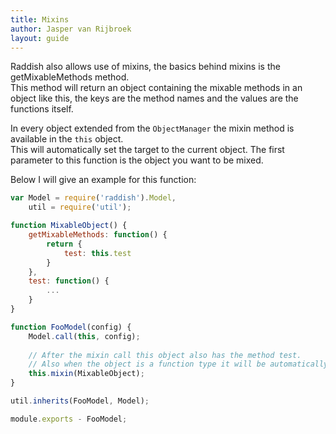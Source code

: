 ```yaml
---
title: Mixins
author: Jasper van Rijbroek
layout: guide
---
```


Raddish also allows use of mixins, the basics behind mixins is the getMixableMethods method.  
This method will return an object containing the mixable methods in an object like this, the keys are the method names and the values are the functions itself.

In every object extended from the ```ObjectManager``` the mixin method is available in the ```this``` object.  
This will automatically set the target to the current object. The first parameter to this function is the object you want to be mixed.

Below I will give an example for this function:

```javascript
var Model = require('raddish').Model,
    util = require('util');

function MixableObject() {
    getMixableMethods: function() {
        return {
            test: this.test
        }
    },
    test: function() {
        ...
    }
}

function FooModel(config) {
    Model.call(this, config);
    
    // After the mixin call this object also has the method test.
    // Also when the object is a function type it will be automatically created.
    this.mixin(MixableObject);
}

util.inherits(FooModel, Model);

module.exports - FooModel;
```